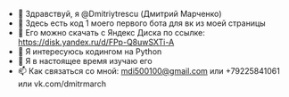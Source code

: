 - 👋 Здравствуй, я @Dmitriytrescu (Дмитрий Марченко)
- 🤖 Здесь есть код 1 моего первого бота для вк из моей страницы
- 📀 Его можно скачать с Яндекс Диска по ссылке: https://disk.yandex.ru/d/FPp-Q8uwSXTi-A
- 👀 Я интересуюсь кодингом на Python
- 🌱 Я в настоящее время изучаю его
- 📫 Как связаться со мной: mdi500100@gmail.com или +79225841061 или vk.com/dmitrmarch
